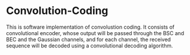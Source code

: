 # Convolution-Coding  
This is software implementation of convolustion coding. It consists of convolutional encoder, whose output will be passed through the BSC and BEC and the Gaussian channels, and for each channel, the received sequence will be decoded using a convolutional decoding algorithm.
